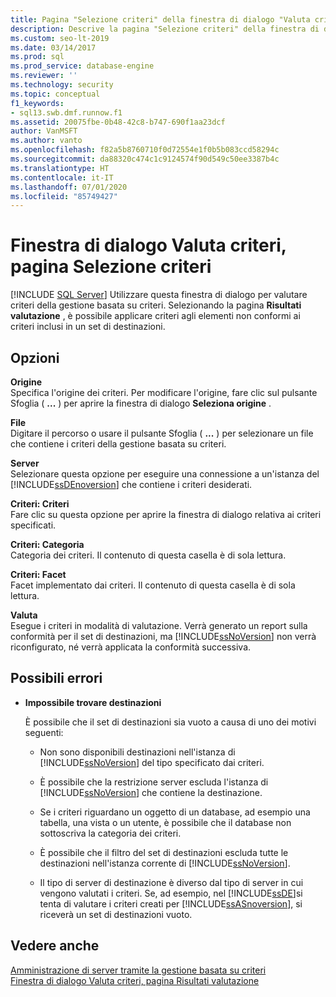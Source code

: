 ```yaml
---
title: Pagina "Selezione criteri" della finestra di dialogo "Valuta criteri"
description: Descrive la pagina "Selezione criteri" della finestra di dialogo "Valuta criteri" per la gestione basata su criteri in SQL Server Management Studio (SSMS).
ms.custom: seo-lt-2019
ms.date: 03/14/2017
ms.prod: sql
ms.prod_service: database-engine
ms.reviewer: ''
ms.technology: security
ms.topic: conceptual
f1_keywords:
- sql13.swb.dmf.runnow.f1
ms.assetid: 20075fbe-0b48-42c8-b747-690f1aa23dcf
author: VanMSFT
ms.author: vanto
ms.openlocfilehash: f82a5b8760710f0d72554e1f0b5b083ccd58294c
ms.sourcegitcommit: da88320c474c1c9124574f90d549c50ee3387b4c
ms.translationtype: HT
ms.contentlocale: it-IT
ms.lasthandoff: 07/01/2020
ms.locfileid: "85749427"
---
```

# <a name="evaluate-policies-dialog-box-policy-selection-page"></a>Finestra di dialogo Valuta criteri, pagina Selezione criteri
 [!INCLUDE [SQL Server](../../includes/applies-to-version/sqlserver.md)]
  Utilizzare questa finestra di dialogo per valutare criteri della gestione basata su criteri. Selezionando la pagina **Risultati valutazione** , è possibile applicare criteri agli elementi non conformi ai criteri inclusi in un set di destinazioni.  
  
## <a name="options"></a>Opzioni  
 **Origine**  
 Specifica l'origine dei criteri. Per modificare l'origine, fare clic sul pulsante Sfoglia ( **...** ) per aprire la finestra di dialogo **Seleziona origine** .  
  
 **File**  
 Digitare il percorso o usare il pulsante Sfoglia ( **...** ) per selezionare un file che contiene i criteri della gestione basata su criteri.  
  
 **Server**  
 Selezionare questa opzione per eseguire una connessione a un'istanza del [!INCLUDE[ssDEnoversion](../../includes/ssdenoversion-md.md)] che contiene i criteri desiderati.  
  
 **Criteri: Criteri**  
 Fare clic su questa opzione per aprire la finestra di dialogo relativa ai criteri specificati.  
  
 **Criteri: Categoria**  
 Categoria dei criteri. Il contenuto di questa casella è di sola lettura.  
  
 **Criteri: Facet**  
 Facet implementato dai criteri. Il contenuto di questa casella è di sola lettura.  
  
 **Valuta**  
 Esegue i criteri in modalità di valutazione. Verrà generato un report sulla conformità per il set di destinazioni, ma [!INCLUDE[ssNoVersion](../../includes/ssnoversion-md.md)] non verrà riconfigurato, né verrà applicata la conformità successiva.  
  
## <a name="possible-errors"></a>Possibili errori  
  
-   **Impossibile trovare destinazioni**  
  
     È possibile che il set di destinazioni sia vuoto a causa di uno dei motivi seguenti:  
  
    -   Non sono disponibili destinazioni nell'istanza di [!INCLUDE[ssNoVersion](../../includes/ssnoversion-md.md)] del tipo specificato dai criteri.  
  
    -   È possibile che la restrizione server escluda l'istanza di [!INCLUDE[ssNoVersion](../../includes/ssnoversion-md.md)] che contiene la destinazione.  
  
    -   Se i criteri riguardano un oggetto di un database, ad esempio una tabella, una vista o un utente, è possibile che il database non sottoscriva la categoria dei criteri.  
  
    -   È possibile che il filtro del set di destinazioni escluda tutte le destinazioni nell'istanza corrente di [!INCLUDE[ssNoVersion](../../includes/ssnoversion-md.md)].  
  
    -   Il tipo di server di destinazione è diverso dal tipo di server in cui vengono valutati i criteri. Se, ad esempio, nel [!INCLUDE[ssDE](../../includes/ssde-md.md)]si tenta di valutare i criteri creati per [!INCLUDE[ssASnoversion](../../includes/ssasnoversion-md.md)], si riceverà un set di destinazioni vuoto.  
  
## <a name="see-also"></a>Vedere anche  
 [Amministrazione di server tramite la gestione basata su criteri](../../relational-databases/policy-based-management/administer-servers-by-using-policy-based-management.md)   
 [Finestra di dialogo Valuta criteri, pagina Risultati valutazione](../../relational-databases/policy-based-management/evaluate-policies-dialog-box-evaluation-results-page.md)  
  
  
